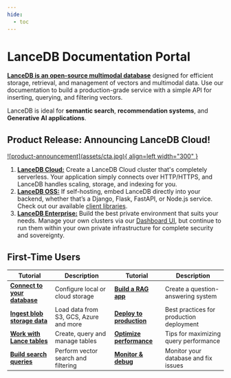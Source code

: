 ```yaml
---
hide:
  - toc
---
```


# LanceDB Documentation Portal

[**LanceDB is an open-source multimodal database**](overview.md) designed for efficient storage, retrieval, and management of vectors and multimodal data. Use our documentation to build a production-grade service with a simple API for inserting, querying, and filtering vectors. 

LanceDB is ideal for **semantic search**, **recommendation systems**, and **Generative AI applications**. 

## **Product Release: Announcing LanceDB Cloud!**

<div class="result" markdown>
<a href="https://accounts.lancedb.com/sign-up" target="_blank">
![product-announcement](assets/cta.jpg){ align=left width="300" }
</a>

1. [**LanceDB Cloud:**](quickstart-cloud.md) Create a LanceDB Cloud cluster that's completely serverless. Your application simply connects over HTTP/HTTPS, and LanceDB handles scaling, storage, and indexing for you. 
2. [**LanceDB OSS:**](basic.md) If self-hosting, embed LanceDB directly into your backend, whether that’s a Django, Flask, FastAPI, or Node.js service. Check out our available [client libraries](api/index.md).
3. [**LanceDB Enterprise:**](enterprise/index.md) Build the best private environment that suits your needs. Manage your own clusters via our [Dashboard UI](https://accounts.lancedb.com/sign-up), but continue to run them within your own private infrastructure for complete security and sovereignty.

</div>

## **First-Time Users**

| Tutorial | Description | Tutorial | Description |
|-------|-------------|-------|-------------|
| [**Connect to your database**](../guides/storage-setup.md) | Configure local or cloud storage | [**Build a RAG app**](../guides/rag.md) | Create a question-answering system  |
| [**Ingest blob storage data**](../guides/data-ingestion.md) | Load data from S3, GCS, Azure and more | [**Deploy to production**](../guides/deployment.md) | Best practices for production deployment |
| [**Work with Lance tables**](../guides/tables.md) | Create, query and manage tables | [**Optimize performance**](../guides/performance.md) | Tips for maximizing query performance |
| [**Build search queries**](../guides/vector-search.md) | Perform vector search and filtering | [**Monitor & debug**](../guides/monitoring.md) | Monitor your database and fix issues |